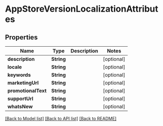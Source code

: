 # AppStoreVersionLocalizationAttributes

## Properties
Name | Type | Description | Notes
------------ | ------------- | ------------- | -------------
**description** | **String** |  | [optional] 
**locale** | **String** |  | [optional] 
**keywords** | **String** |  | [optional] 
**marketingUrl** | **String** |  | [optional] 
**promotionalText** | **String** |  | [optional] 
**supportUrl** | **String** |  | [optional] 
**whatsNew** | **String** |  | [optional] 

[[Back to Model list]](../README.md#documentation-for-models) [[Back to API list]](../README.md#documentation-for-api-endpoints) [[Back to README]](../README.md)


